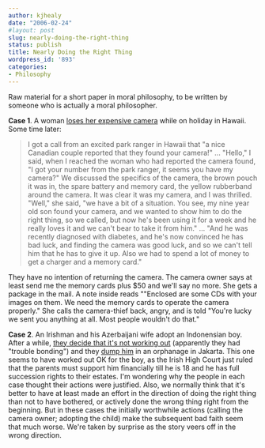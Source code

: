 ```yaml
---
author: kjhealy
date: "2006-02-24"
#layout: post
slug: nearly-doing-the-right-thing
status: publish
title: Nearly Doing the Right Thing
wordpress_id: '893'
categories:
- Philosophy
---
```


Raw material for a short paper in moral philosophy, to be written by someone who is actually a moral philosopher.

**Case 1**. A woman [loses her expensive camera](http://lostcamera.blogspot.com/2006/02/camera-unlost-but-not-quite-found.html) while on holiday in Hawaii. Some time later:

> I got a call from an excited park ranger in Hawaii that "a nice Canadian couple reported that they found your camera!" ... "Hello," I said, when I reached the woman who had reported the camera found, "I got your number from the park ranger, it seems you have my camera?" We discussed the specifics of the camera, the brown pouch it was in, the spare battery and memory card, the yellow rubberband around the camera. It was clear it was my camera, and I was thrilled. "Well," she said, "we have a bit of a situation. You see, my nine year old son found your camera, and we wanted to show him to do the right thing, so we called, but now he's been using it for a week and he really loves it and we can't bear to take it from him." ... "And he was recently diagnosed with diabetes, and he's now convinced he has bad luck, and finding the camera was good luck, and so we can't tell him that he has to give it up. Also we had to spend a lot of money to get a charger and a memory card."

They have no intention of returning the camera. The camera owner says at least send me the memory cards plus $50 and we'll say no more. She gets a package in the mail. A note inside reads ""Enclosed are some CDs with your images on them. We need the memory cards to operate the camera properly." She calls the camera-thief back, angry, and is told "You're lucky we sent you anything at all. Most people wouldn't do that."

**Case 2**. An Irishman and his Azerbaijani wife adopt an Indonensian boy. After a while, [they decide that it's not working out](http://www.rte.ie/news/2006/0223/dowset.html) (apparently they had "trouble bonding") and they [dump him](http://www.timesonline.co.uk/article/0,,2091-2003949,00.html) in an orphanage in Jakarta. This one seems to have worked out OK for the boy, as the Irish High Court just ruled that the parents must support him financially till he is 18 and he has full succession rights to their estates. I'm wondering why the people in each case thought their actions were justified. Also, we normally think that it's better to have at least made an effort in the direction of doing the right thing than not to have bothered, or actively done the wrong thing right from the beginning. But in these cases the initially worthwhile actions (calling the camera owner; adopting the child) make the subsequent bad faith seem that much worse. We're taken by surprise as the story veers off in the wrong direction.
